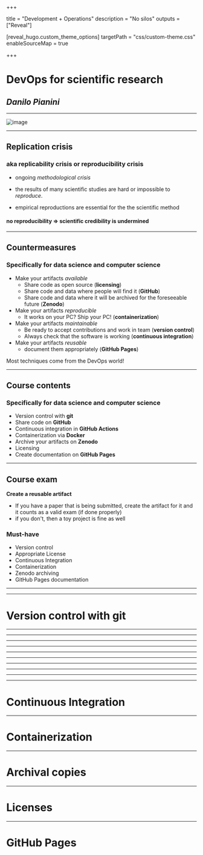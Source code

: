 +++

title = "Development + Operations"
description = "No silos"
outputs = ["Reveal"]

[reveal_hugo.custom_theme_options]
targetPath = "css/custom-theme.css"
enableSourceMap = true

+++

# DevOps for scientific research

## *Danilo Pianini*

---

![image](https://user-images.githubusercontent.com/1991673/236500955-b65de211-3b51-4adf-b0e5-6f248771e479.png)

---

## Replication crisis
### aka replicability crisis or reproducibility crisis

* ongoing *methodological crisis*
* the results of many scientific studies are hard or impossible to *reproduce*.

* empirical reproductions are essential for the the scientific method

#### no reproducibility $\Rightarrow$ scientific credibility is undermined

---

## Countermeasures

### Specifically for data science and computer science

* Make your artifacts *available*
  * Share code as open source (**licensing**)
  * Share code and data where people will find it (**GitHub**)
  * Share code and data where it will be archived for the foreseeable future (**Zenodo**)
* Make your artifacts *reproducible*
  * It works on your PC? Ship your PC! (**containerization**)
* Make your artifacts *maintainable*
  * Be ready to accept contributions and work in team (**version control**)
  * Always check that the software is working (**continuous integration**)
* Make your artifacts *reusable*
  * document them appropriately (**GitHub Pages**)

Most techniques come from the DevOps world!

---

## Course contents

### Specifically for data science and computer science

* Version control with **git**
* Share code on **GitHub**
* Continuous integration in **GitHub Actions**
* Containerization via **Docker**
* Archive your artifacts on **Zenodo**
* Licensing
* Create documentation on **GitHub Pages**

---

## Course exam

**Create a reusable artifact**
* If you have a paper that is being submitted, create the artifact for it and it counts as a valid exam (if done properly)
* if you don't, then a toy project is fine as well

### Must-have
* Version control
* Appropriate License
* Continuous Integration
* Containerization
* Zenodo archiving
* GitHub Pages documentation

---

<!-- write-here "shared-slides/devops/devops-intro.md" -->

<!-- end-write -->

---

# Version control with git

---

<!-- write-here "shared-slides/git/dvcs-concepts.md" -->

<!-- end-write -->

---

<!-- write-here "shared-slides/git/intro.md" -->

<!-- end-write -->

---

<!-- write-here "shared-slides/git/basics-no-branching.md" -->

<!-- end-write -->

---

<!-- write-here "shared-slides/git/branching-merging.md" -->

<!-- end-write -->

---

<!-- write-here "shared-slides/git/merge-exercise.md" -->

<!-- end-write -->

---

<!-- write-here "shared-slides/git/branch-deletion.md" -->

<!-- end-write -->

---

<!-- write-here "shared-slides/git/remote-operations.md" -->

<!-- end-write -->

---

<!-- write-here "shared-slides/git/tagging-basics.md" -->

<!-- end-write -->

---

<!-- write-here "shared-slides/git/git-hosting-github.md" -->

<!-- end-write -->

---

# Continuous Integration

---

# Containerization

---

# Archival copies

---

# Licenses

---

# GitHub Pages

